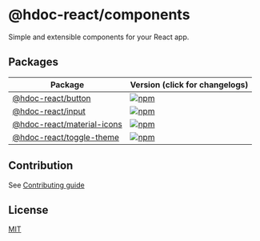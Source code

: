 # @hdoc-react/components

Simple and extensible components for your React app.

## Packages

| Package                                               | Version (click for changelogs)                                                                                        |
| ----------------------------------------------------- | --------------------------------------------------------------------------------------------------------------------- |
| [@hdoc-react/button](packages/button)                 | [![npm](https://img.shields.io/npm/v/%40hdoc-react%2Fbutton?label=%20)](packages/button/CHANGELOG.md)                 |
| [@hdoc-react/input](packages/input)                   | [![npm](https://img.shields.io/npm/v/%40hdoc-react%2Finput?label=%20)](packages/input/CHANGELOG.md)                   |
| [@hdoc-react/material-icons](packages/material-icons) | [![npm](https://img.shields.io/npm/v/%40hdoc-react%2Fmaterial-icons?label=%20)](packages/material-icons/CHANGELOG.md) |
| [@hdoc-react/toggle-theme](packages/toggle-theme)     | [![npm](https://img.shields.io/npm/v/%40hdoc-react%2Ftoggle-theme?label=%20)](packages/toggle-theme/CHANGELOG.md)     |

## Contribution

See [Contributing guide](CONTRIBUTING.md)

## License

[MIT](LICENSE)
